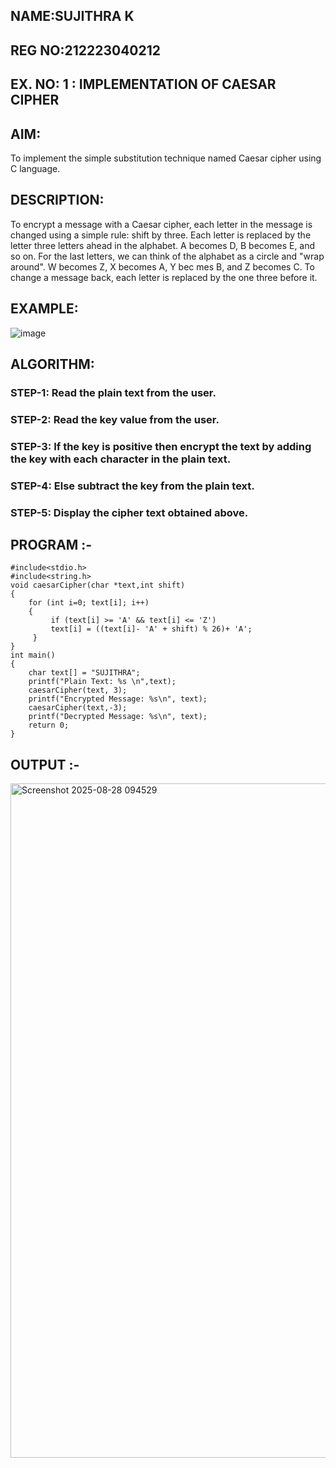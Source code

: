 ## NAME:SUJITHRA K
## REG NO:212223040212

## EX. NO: 1 : IMPLEMENTATION OF CAESAR CIPHER
 

## AIM:

To implement the simple substitution technique named Caesar cipher using C language.

## DESCRIPTION:

To encrypt a message with a Caesar cipher, each letter in the message is changed using a simple rule: shift by three. Each letter is replaced by the letter three letters ahead in the alphabet. A becomes D, B becomes E, and so on. For the last letters, we can think of the
alphabet as a circle and "wrap around". W becomes Z, X becomes A, Y bec mes B, and Z
becomes C. To change a message back, each letter is replaced by the one three before it.

## EXAMPLE:



![image](https://github.com/Hemamanigandan/CNS/assets/149653568/eb9c6c43-8c80-4cdd-b9d4-91705a311c79)


## ALGORITHM:

### STEP-1: Read the plain text from the user.
### STEP-2: Read the key value from the user.
### STEP-3: If the key is positive then encrypt the text by adding the key with each character in the plain text.
### STEP-4: Else subtract the key from the plain text.
### STEP-5: Display the cipher text obtained above.


## PROGRAM :-
```
#include<stdio.h>
#include<string.h>
void caesarCipher(char *text,int shift)
{
    for (int i=0; text[i]; i++)
    {
         if (text[i] >= 'A' && text[i] <= 'Z')
         text[i] = ((text[i]- 'A' + shift) % 26)+ 'A';
     }
}
int main()
{
    char text[] = "SUJITHRA";
    printf("Plain Text: %s \n",text);
    caesarCipher(text, 3);
    printf("Encrypted Message: %s\n", text);
    caesarCipher(text,-3);
    printf("Decrypted Message: %s\n", text);
    return 0;
}
```
## OUTPUT :-
<img width="1702" height="1079" alt="Screenshot 2025-08-28 094529" src="https://github.com/user-attachments/assets/6a428577-0211-4d41-86dc-042e15b920d8" />


